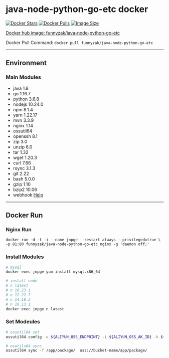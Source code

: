 # java-node-python-go-etc docker

[![Docker Stars](https://img.shields.io/docker/stars/funnyzak/java-node-python-go-etc.svg?style=flat-square)](https://hub.docker.com/r/funnyzak/java-node-python-go-etc/)
[![Docker Pulls](https://img.shields.io/docker/pulls/funnyzak/java-node-python-go-etc.svg?style=flat-square)](https://hub.docker.com/r/funnyzak/java-node-python-go-etc/)
[![Image Size](https://img.shields.io/docker/image-size/funnyzak/java-node-python-go-etc)](https://hub.docker.com/r/funnyzak/java-node-python-go-etc/)

[Docker hub image: funnyzak/java-node-python-go-etc](https://hub.docker.com/r/funnyzak/java-node-python-go-etc)

Docker Pull Command: `docker pull funnyzak/java-node-python-go-etc`

---

## Environment

### Main Modules
* java 1.8
* go 1.16.7
* python 3.6.8
* nodejs 10.24.0
* npm 8.1.4
* yarn 1.22.17
* mvn 3.3.9
* nginx 1.14
* ossutil64
* openssh 8.1
* zip 3.0
* unzip 6.0
* tar 1.32
* wget 1.20.3
* curl 7.66
* rsync 3.1.3
* git 2.22
* bash 5.0.0
* gzip 1.10
* bzip2 10.06
* webhook [Help](https://github.com/adnanh/webhook)


---

## Docker Run

### Nginx Run

```Docker
docker run -d -t -i --name jnpge --restart always --privileged=true \
-p 81:80 funnyzak/java-node-python-go-etc nginx -g 'daemon off;'
```

### Install Modules

```bash
# mysql 
docker exec jnpge yum install mysql.x86_64

# install node
# n latest
# n 10.23.1
# n 12.22.7
# n 14.18.2
# n 16.13.1
docker exec jnpge n latest
```

### Set Modeules

```bash
# ossutil64 set
ossutil64 config -e ${ALIYUN_OSS_ENDPOINT} -i ${ALIYUN_OSS_AK_ID} -k ${ALIYUN_OSS_AK_SID} -L CH

# osutils64 sync
ossutil64 sync -f /app/package/  oss://bucket-name/app/package/
```